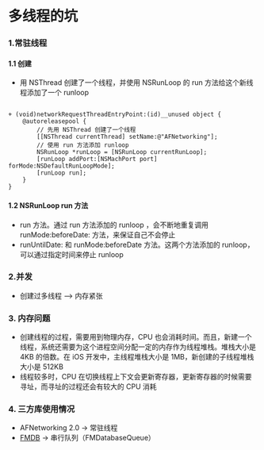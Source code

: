 # 多线程的坑

### 1.常驻线程

#### 1.1 创建

* 用 NSThread 创建了一个线程，并使用 NSRunLoop 的 run 方法给这个新线程添加了一个 runloop

```

+ (void)networkRequestThreadEntryPoint:(id)__unused object {
    @autoreleasepool {
        // 先用 NSThread 创建了一个线程
        [[NSThread currentThread] setName:@"AFNetworking"];
        // 使用 run 方法添加 runloop
        NSRunLoop *runLoop = [NSRunLoop currentRunLoop];
        [runLoop addPort:[NSMachPort port] forMode:NSDefaultRunLoopMode];
        [runLoop run];
    }
}

```

#### 1.2 NSRunLoop run 方法

* run 方法。通过 run 方法添加的 runloop ，会不断地重复调用 runMode:beforeDate: 方法，来保证自己不会停止
* runUntilDate: 和 runMode:beforeDate 方法。这两个方法添加的 runloop，可以通过指定时间来停止 runloop


### 2.并发

* 创建过多线程 —> 内存紧张

### 3. 内存问题

* 创建线程的过程，需要用到物理内存，CPU 也会消耗时间。而且，新建一个线程，系统还需要为这个进程空间分配一定的内存作为线程堆栈。堆栈大小是 4KB 的倍数。在 iOS 开发中，主线程堆栈大小是 1MB，新创建的子线程堆栈大小是 512KB
* 线程较多时，CPU 在切换线程上下文会更新寄存器，更新寄存器的时候需要寻址，而寻址的过程还会有较大的 CPU 消耗


### 4. 三方库使用情况

* AFNetworking 2.0 -> 常驻线程
* [FMDB](https://github.com/ccgus/fmdb) -> 串行队列（FMDatabaseQueue）
